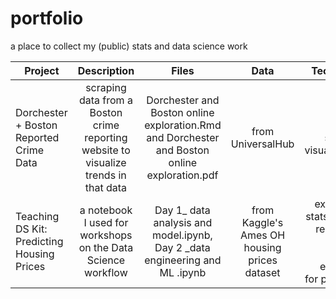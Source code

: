 # portfolio
a place to collect my (public) stats and data science work


| Project        | Description | Files | Data         | Techniques | Output | Language | 
| ------------- |:-------------:|:-------------:| :-------------:| -----:|-------------:|-----------:|
| Dorchester + Boston Reported Crime Data    | scraping data from a Boston crime reporting website to visualize trends in that data | Dorchester and Boston online exploration.Rmd and Dorchester and Boston online exploration.pdf | from UniversalHub | web scraping, visualizations| pdf | R |
| Teaching DS Kit: Predicting Housing Prices | a notebook I used for workshops on the Data Science workflow |Day 1_ data analysis and model.ipynb, Day 2 _data engineering and ML .ipynb| from Kaggle's Ames OH housing prices dataset | exploratory stats, sklearn regression, ML and model evaluation for prediction | Jupyter Notebook | python|

